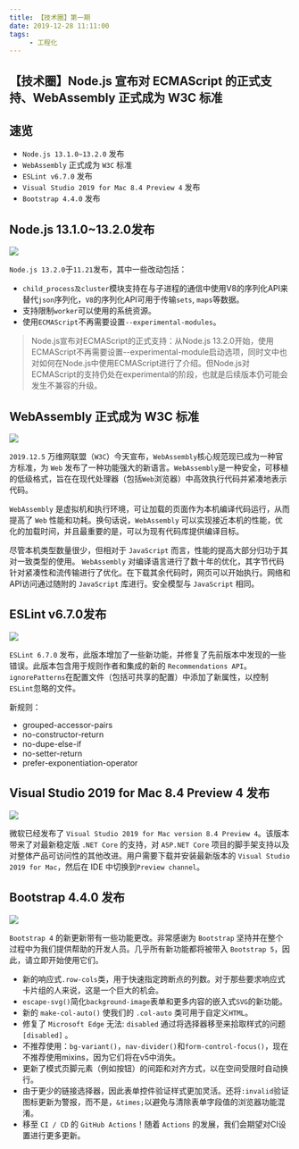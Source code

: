 ```yaml
---
title: 【技术圈】第一期
date: 2019-12-28 11:11:00
tags:
     - 工程化
---
```


## 【技术圈】Node.js 宣布对 ECMAScript 的正式支持、WebAssembly 正式成为 W3C 标准

## 速览

- `Node.js 13.1.0~13.2.0` 发布
- `WebAssembly` 正式成为 `W3C` 标准
- `ESLint v6.7.0` 发布
- `Visual Studio 2019 for Mac 8.4 Preview 4` 发布
- `Bootstrap 4.4.0` 发布

## Node.js 13.1.0~13.2.0发布

![](https://lsqimg-1257917459.cos.ap-beijing.myqcloud.com/20191214164127.png)

`Node.js 13.2.0`于`11.21`发布，其中一些改动包括：

- `child_process及cluster`模块支持在与子进程的通信中使用V8的序列化API来替代`json`序列化，`V8`的序列化API可用于传输`sets`, `maps`等数据。
- 支持限制`worker`可以使用的系统资源。
- 使用`ECMAScript`不再需要设置`--experimental-modules`。

> Node.js宣布对ECMAScript的正式支持：从Node.js 13.2.0开始，使用ECMAScript不再需要设置--experimental-module启动选项，同时文中也对如何在Node.js中使用ECMAScript进行了介绍。但Node.js对ECMAScript的支持仍处在experimental的阶段，也就是后续版本仍可能会发生不兼容的升级。

## WebAssembly 正式成为 W3C 标准

![](https://lsqimg-1257917459.cos.ap-beijing.myqcloud.com/20191214170043.png)

`2019.12.5` 万维网联盟（`W3C`）今天宣布，`WebAssembly`核心规范现已成为一种官方标准，为 `Web` 发布了一种功能强大的新语言。`WebAssembly`是一种安全，可移植的低级格式，旨在在现代处理器（包括`Web`浏览器）中高效执行代码并紧凑地表示代码。

`WebAssembly` 是虚拟机和执行环境，可让加载的页面作为本机编译代码运行，从而提高了 `Web` 性能和功耗。换句话说，`WebAssembly` 可以实现接近本机的性能，优化的加载时间，并且最重要的是，可以为现有代码库提供编译目标。

尽管本机类型数量很少，但相对于 `JavaScript` 而言，性能的提高大部分归功于其对一致类型的使用。 `WebAssembly` 对编译语言进行了数十年的优化，其字节代码针对紧凑性和流传输进行了优化。在下载其余代码时，网页可以开始执行。网络和API访问通过随附的 `JavaScript` 库进行。安全模型与 `JavaScript` 相同。


## ESLint v6.7.0发布

![](https://lsqimg-1257917459.cos.ap-beijing.myqcloud.com/20191214164724.png)

`ESLint 6.7.0` 发布，此版本增加了一些新功能，并修复了先前版本中发现的一些错误。此版本包含用于规则作者和集成的新的 `Recommendations API`。`ignorePatterns`在配置文件（包括可共享的配置）中添加了新属性，以控制`ESLint`忽略的文件。

新规则：
- grouped-accessor-pairs
- no-constructor-return
- no-dupe-else-if
- no-setter-return
- prefer-exponentiation-operator


## Visual Studio 2019 for Mac 8.4 Preview 4 发布

![](https://lsqimg-1257917459.cos.ap-beijing.myqcloud.com/20191214163618.png)

微软已经发布了 `Visual Studio 2019 for Mac version 8.4 Preview 4`。该版本带来了对最新稳定版 `.NET Core` 的支持，对 `ASP.NET Core` 项目的脚手架支持以及对整体产品可访问性的其他改进。用户需要下载并安装最新版本的 `Visual Studio 2019 for Mac`，然后在 IDE 中切换到`Preview channel`。

## Bootstrap 4.4.0 发布

![](https://lsqimg-1257917459.cos.ap-beijing.myqcloud.com/20191214165406.png)

`Bootstrap 4` 的新更新带有一些功能更改。非常感谢为 `Bootstrap` 坚持并在整个过程中为我们提供帮助的开发人员。几乎所有新功能都将被带入 `Bootstrap 5`，因此，请立即开始使用它们。

- 新的响应式`.row-cols`类，用于快速指定跨断点的列数。对于那些要求响应式卡片组的人来说，这是一个巨大的机会。
- `escape-svg()`简化`background-image`表单和更多内容的嵌入式`SVG`的新功能。 
- 新的 `make-col-auto()` 使我们的 `.col-auto` 类可用于自定义`HTML`。
- 修复了 `Microsoft Edge` 无法: `disabled` 通过将选择器移至来拾取样式的问题 `[disabled]` 。
- 不推荐使用：`bg-variant()`，`nav-divider()`和`form-control-focus()`，现在不推荐使用mixins，因为它们将在v5中消失。
- 更新了模式页脚元素（例如按钮）的间距和对齐方式，以在空间受限时自动换行。
- 由于更少的链接选择器，因此表单控件验证样式更加灵活。还将`:invalid`验证图标更新为警报，而不是，`&times;`以避免与清除表单字段值的浏览器功能混淆。
- 移至 `CI / CD` 的 `GitHub Actions`！随着 `Actions` 的发展，我们会期望对CI设置进行更多更新。



 
 <comment/> 
 